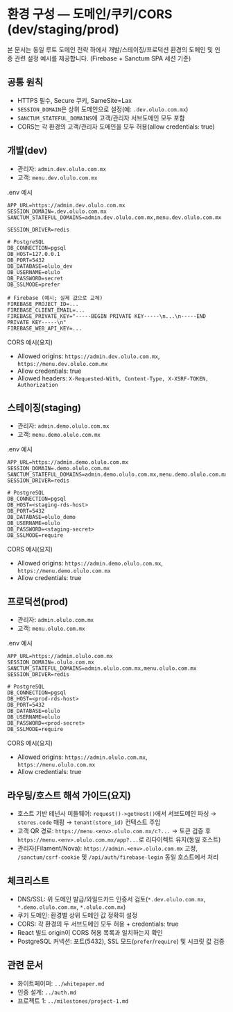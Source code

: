 # 환경 구성 — 도메인/쿠키/CORS (dev/staging/prod)

본 문서는 동일 루트 도메인 전략 하에서 개발/스테이징/프로덕션 환경의 도메인 및 인증 관련 설정 예시를 제공합니다. (Firebase + Sanctum SPA 세션 기준)

## 공통 원칙
- HTTPS 필수, Secure 쿠키, SameSite=Lax
- `SESSION_DOMAIN`은 상위 도메인으로 설정(예: `.dev.olulo.com.mx`)
- `SANCTUM_STATEFUL_DOMAINS`에 고객/관리자 서브도메인 모두 포함
- CORS는 각 환경의 고객/관리자 도메인을 모두 허용(allow credentials: true)

## 개발(dev)
- 관리자: `admin.dev.olulo.com.mx`
- 고객: `menu.dev.olulo.com.mx`

.env 예시
```
APP_URL=https://admin.dev.olulo.com.mx
SESSION_DOMAIN=.dev.olulo.com.mx
SANCTUM_STATEFUL_DOMAINS=admin.dev.olulo.com.mx,menu.dev.olulo.com.mx

SESSION_DRIVER=redis

# PostgreSQL
DB_CONNECTION=pgsql
DB_HOST=127.0.0.1
DB_PORT=5432
DB_DATABASE=olulo_dev
DB_USERNAME=olulo
DB_PASSWORD=secret
DB_SSLMODE=prefer

# Firebase (예시; 실제 값으로 교체)
FIREBASE_PROJECT_ID=...
FIREBASE_CLIENT_EMAIL=...
FIREBASE_PRIVATE_KEY="-----BEGIN PRIVATE KEY-----\n...\n-----END PRIVATE KEY-----\n"
FIREBASE_WEB_API_KEY=...
```

CORS 예시(요지)
- Allowed origins: `https://admin.dev.olulo.com.mx`, `https://menu.dev.olulo.com.mx`
- Allow credentials: true
- Allowed headers: `X-Requested-With, Content-Type, X-XSRF-TOKEN, Authorization`

## 스테이징(staging)
- 관리자: `admin.demo.olulo.com.mx`
- 고객: `menu.demo.olulo.com.mx`

.env 예시
```
APP_URL=https://admin.demo.olulo.com.mx
SESSION_DOMAIN=.demo.olulo.com.mx
SANCTUM_STATEFUL_DOMAINS=admin.demo.olulo.com.mx,menu.demo.olulo.com.mx
SESSION_DRIVER=redis

# PostgreSQL
DB_CONNECTION=pgsql
DB_HOST=<staging-rds-host>
DB_PORT=5432
DB_DATABASE=olulo_demo
DB_USERNAME=olulo
DB_PASSWORD=<staging-secret>
DB_SSLMODE=require
```

CORS 예시(요지)
- Allowed origins: `https://admin.demo.olulo.com.mx`, `https://menu.demo.olulo.com.mx`
- Allow credentials: true

## 프로덕션(prod)
- 관리자: `admin.olulo.com.mx`
- 고객: `menu.olulo.com.mx`

.env 예시
```
APP_URL=https://admin.olulo.com.mx
SESSION_DOMAIN=.olulo.com.mx
SANCTUM_STATEFUL_DOMAINS=admin.olulo.com.mx,menu.olulo.com.mx
SESSION_DRIVER=redis

# PostgreSQL
DB_CONNECTION=pgsql
DB_HOST=<prod-rds-host>
DB_PORT=5432
DB_DATABASE=olulo
DB_USERNAME=olulo
DB_PASSWORD=<prod-secret>
DB_SSLMODE=require
```

CORS 예시(요지)
- Allowed origins: `https://admin.olulo.com.mx`, `https://menu.olulo.com.mx`
- Allow credentials: true

## 라우팅/호스트 해석 가이드(요지)
- 호스트 기반 테넌시 미들웨어: `request()->getHost()`에서 서브도메인 파싱 → `stores.code` 매핑 → `tenant(store_id)` 컨텍스트 주입
- 고객 QR 경로: `https://menu.<env>.olulo.com.mx/c?...` → 토큰 검증 후 `https://menu.<env>.olulo.com.mx/app?...`로 리다이렉트 유지(동일 호스트)
- 관리자(Filament/Nova): `https://admin.<env>.olulo.com.mx` 고정, `/sanctum/csrf-cookie` 및 `/api/auth/firebase-login` 동일 호스트에서 처리

## 체크리스트
- DNS/SSL: 위 도메인 발급/와일드카드 인증서 검토(`*.dev.olulo.com.mx`, `*.demo.olulo.com.mx`, `*.olulo.com.mx`)
- 쿠키 도메인: 환경별 상위 도메인 값 정확히 설정
- CORS: 각 환경의 두 서브도메인 모두 허용 + credentials: true
- React 빌드 origin이 CORS 허용 목록과 일치하는지 확인
 - PostgreSQL 커넥션: 포트(5432), SSL 모드(`prefer`/`require`) 및 시크릿 값 검증

## 관련 문서
- 화이트페이퍼: `../whitepaper.md`
- 인증 설계: `../auth.md`
- 프로젝트 1: `../milestones/project-1.md`
